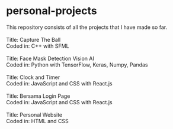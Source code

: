 # personal-projects
This repository consists of all the projects that I have made so far. <br/>
<br/>
Title: Capture The Ball <br/>
Coded in: C++ with SFML <br/>
<br/>
Title: Face Mask Detection Vision AI <br/>
Coded in: Python with TensorFlow, Keras, Numpy, Pandas <br/>
<br/>
Title: Clock and Timer <br/>
Coded in: JavaScript and CSS with React.js <br/>
<br/>
Title: Bersama Login Page <br/>
Coded in: JavaScript and CSS with React.js <br/>
<br/>
Title: Personal Website <br/>
Coded in: HTML and CSS <br/>
<br/>
